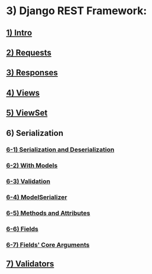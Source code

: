 # 3) Django REST Framework:


<h2>
	<a href="lessons/01_intro.md">
		1) Intro
	</a>
</h2>

<h2>
	<a href="lessons/02_request.md">
		2) Requests
	</a>
</h2>


<h2>
	<a href="lessons/03_response.md">
		3) Responses
	</a>
</h2>

<h2>
	<a href="lessons/04_views.md">
		4) Views
	</a>
</h2>

<h2>
	<a href="lessons/05_view_set.md">
		5) ViewSet
	</a>
</h2>










## 6) Serialization

<h3>
	<a href="lessons/06_serial_1.md">

6-1) Serialization and Deserialization
	</a>
</h3>

<h3>
	<a href="lessons/06_serial_2.md">

6-2) With Models
	</a>
</h3>

<h3>
	<a href="lessons/06_serial_3.md">

6-3) Validation
	</a>
</h3>

<h3>
	<a href="lessons/06_serial_4.md">

6-4) ModelSerializer
	</a>
</h3>


<h3>
	<a href="lessons/06_serial_5.md">

6-5) Methods and Attributes
	</a>
</h3>


<h3>
	<a href="lessons/06_serial_6.md">

6-6) Fields
	</a>
</h3>


<h3>
	<a href="lessons/06_serial_7.md">

6-7) Fields' Core Arguments
	</a>
</h3>


























<h2>
	<a href="lessons/07_validators.md">
		7) Validators
	</a>
</h2>










